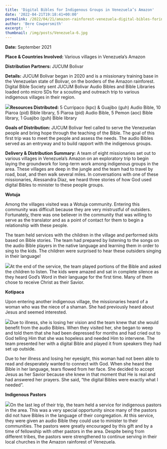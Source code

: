 ```yaml
---
title: 'Digital Bibles for Indigenous Groups in Venezuela’s Amazon'
date: '2022-04-21T19:18:41+00:00'
permalink: /2022/04/21/amazon-rainforest-venezuela-digital-bibles-forindigenous-groups-in-venezuelas-amazon
author: 'Bere Cowpersmith'
excerpt: ''
thumbnail: /img/posts/Venezuela-6.jpg
---
```

**Date:** September 2021

**Place &amp; Countries Involved:** Various villages in Venezuela’s Amazon

**Distribution Partners:** JUCUM Bolivar

**Details:** JUCUM Bolivar began in 2020 and is a missionary training base in the Venezuelan state of Bolivar, on the borders of the Amazon rainforest. Digital Bible Society sent JUCUM Bolivar Audio Bibles and Bible Libraries loaded onto micro SDs for a scouting and outreach trip to various indigenous villages in their region.

![](/img/posts/Venezuela-2.jpg)**Resources Distributed:** 5 Curripaco (kpc) &amp; Guajibo (guh) Audio Bible, 10 Piaroa (pid) Bible library, 5 Piaroa (pid) Audio Bible, 5 Pemon (aoc) Bible library, 1 Guajibo (guh) Bible library

**Goals of Distribution:** JUCUM Bolivar feel called to serve the Venezuelan people and bring hope through the teaching of the Bible. The goal of this first trip was to meet the people and assess the needs. The audio Bibles served as an entryway and to build rapport with the indigenous groups.

**Delivery &amp; Distribution Summary:** A team of eight missionaries set out to various villages in Venezuela’s Amazon on an exploratory trip to begin laying the groundwork for long-term work among indigenous groups in the area. These villages are deep in the jungle and the team had to travel by road, boat, and then walk several miles. In conversations with one of these missionaries, Alessandra Diaz, we heard three stories of how God used digital Bibles to minister to these people groups.

**Wotuja**

Among the villages visited was a Wotuja community. Entering this community was difficult because they are very mistrustful of outsiders. Fortunately, there was one believer in the community that was willing to serve as the translator and as a point of contact for them to begin a relationship with these people.

The team held services with the children in the village and performed skits based on Bible stories. The team had prepared by listening to the songs on the audio Bible players in the native language and learning them in order to sing to the kids. The children were surprised to hear these outsiders singing in their language!

![](/img/posts/Venezuela-3.jpg)At the end of the service, the team played portions of the Bible and asked the children to listen. The kids were amazed and sat in complete silence as they heard God’s Word in their language for the first time. Many of them chose to receive Christ as their Savior.

**Kotipaca**

Upon entering another indigenous village, the missionaries heard of a woman who was the niece of a shaman. She had previously heard about Jesus and seemed interested.

![](/img/posts/Venezuela-6.jpg)Due to illness, she is losing her vision and the team knew that she would benefit from the audio Bibles. When they visited her, she began to weep and told them that she had been depressed for months and had cried out to God telling Him that she was hopeless and needed Him to intervene. The team presented her with a digital Bible and played it from speakers they had set up outside.

Due to her illness and losing her eyesight, this woman had not been able to read and desperately wanted to connect with God. When she heard the Bible in her language, tears flowed from her face. She decided to accept Jesus as her Savior because she knew in that moment that He is real and had answered her prayers. She said, “the digital Bibles were exactly what I needed”.

**Indigenous Pastors**

![](/img/posts/Venezuela-10.jpg)On the last leg of their trip, the team held a service for indigenous pastors in the area. This was a very special opportunity since many of the pastors did not have Bibles in the language of their congregation. At this service, they were given an audio Bible they could use to minister to their communities. The pastors were greatly encouraged by this gift and by a time of fellowship with other pastors in the area. Despite being from different tribes, the pastors were strengthened to continue serving in their local churches in the Amazon rainforest of Venezuela.